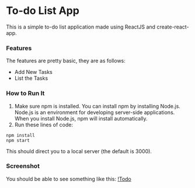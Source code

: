 # To-do List App
This is a simple to-do list application made using ReactJS and create-react-app.

### Features
The features are pretty basic, they are as follows:
 - Add New Tasks
 - List the Tasks

### How to Run It
  1. Make sure npm is installed. You can install npm by installing Node.js. Node.js is an environment for developing server-side applications. When you install Node.js, npm will install automatically.
  2. Run these lines of code:
  ```
  npm install
  npm start
  ```
This should direct you to a local server (the default is 3000). 

### Screenshot
You should be able to see something like this:
[!Todo](https://www.clipular.com/c/5526436772577280.png?k=15HneoDY3hQ0Zl-90u9kL1JSmnc)

